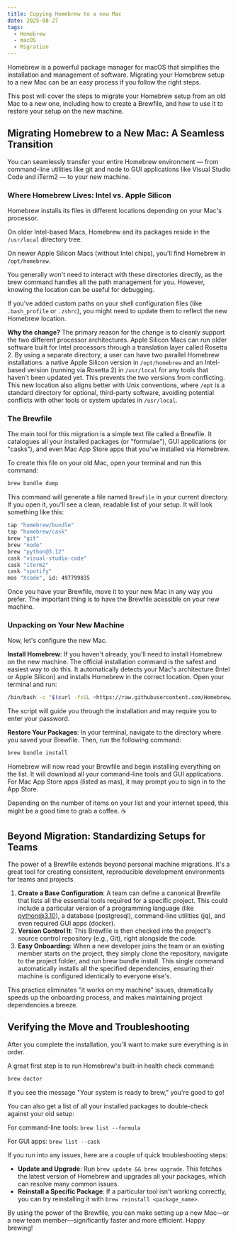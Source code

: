```yaml
---
title: Copying Homebrew to a new Mac
date: 2025-08-27
tags:
  - Homebrew
  - macOS
  - Migration
---
```


Homebrew is a powerful package manager for macOS that simplifies the installation and management of software.  Migrating your Homebrew setup to a new Mac can be an easy process if you follow the right steps.

This post will cover the steps to migrate your Homebrew setup from an old Mac to a new one, including how to create a Brewfile, and how to use it to restore your setup on the new machine.

## Migrating Homebrew to a New Mac: A Seamless Transition

You can seamlessly transfer your entire Homebrew environment &mdash; from command-line utilities like git and node to GUI applications like Visual Studio Code and iTerm2 &mdash; to your new machine.

### Where Homebrew Lives: Intel vs. Apple Silicon

Homebrew installs its files in different locations depending on your Mac's processor.

On older Intel-based Macs, Homebrew and its packages reside in the `/usr/local` directory tree.

On newer Apple Silicon Macs (without Intel chips), you'll find Homebrew in `/opt/homebrew`.

You generally won't need to interact with these directories directly, as the brew command handles all the path management for you. However, knowing the location can be useful for debugging.

If you've added custom paths on your shell configuration files (like `.bash_profile` or `.zshrc`), you might need to update them to reflect the new Homebrew location.

**Why the change?** The primary reason for the change is to cleanly support the two different processor architectures. Apple Silicon Macs can run older software built for Intel processors through a translation layer called Rosetta 2. By using a separate directory, a user can have two parallel Homebrew installations: a native Apple Silicon version in `/opt/homebrew` and an Intel-based version (running via Rosetta 2) in `/usr/local` for any tools that haven't been updated yet. This prevents the two versions from conflicting. This new location also aligns better with Unix conventions, where `/opt` is a standard directory for optional, third-party software, avoiding potential conflicts with other tools or system updates in `/usr/local`.

### The Brewfile

The main tool for this migration is a simple text file called a Brewfile.  It catalogues all your installed packages (or "formulae"), GUI applications (or "casks"), and even Mac App Store apps that you've installed via Homebrew.

To create this file on your old Mac, open your terminal and run this command:

```bash
brew bundle dump
```

This command will generate a file named `Brewfile` in your current directory. If you open it, you'll see a clean, readable list of your setup. It will look something like this:

```bash
tap "homebrew/bundle"
tap "homebrew/cask"
brew "git"
brew "node"
brew "python@3.12"
cask "visual-studio-code"
cask "iterm2"
cask "spotify"
mas "Xcode", id: 497799835
```

Once you have your Brewfile, move it to your new Mac in any way you prefer. The important thing is to have the Brewfile acessible on your new machine.

### Unpacking on Your New Machine

Now, let's configure the new Mac.

**Install Homebrew**: If you haven't already, you'll need to install Homebrew on the new machine. The official installation command is the safest and easiest way to do this. It automatically detects your Mac's architecture (Intel or Apple Silicon) and installs Homebrew in the correct location. Open your terminal and run:

```bash
/bin/bash -c "$(curl -fsSL <https://raw.githubusercontent.com/Homebrew/install/HEAD/install.sh>)"
```

The script will guide you through the installation and may require you to enter your password.

**Restore Your Packages**: In your terminal, navigate to the directory where you saved your Brewfile. Then, run the following command:

```bash
brew bundle install
```

Homebrew will now read your Brewfile and begin installing everything on the list. It will download all your command-line tools and GUI applications. For Mac App Store apps (listed as mas), it may prompt you to sign in to the App Store.

Depending on the number of items on your list and your internet speed, this might be a good time to grab a coffee. ☕️

## Beyond Migration: Standardizing Setups for Teams

The power of a Brewfile extends beyond personal machine migrations. It's a great tool for creating consistent, reproducible development environments for teams and projects.

1. **Create a Base Configuration**: A team can define a canonical Brewfile that lists all the essential tools required for a specific project. This could include a particular version of a programming language (like python@3.10), a database (postgresql), command-line utilities (jq), and even required GUI apps (docker).
2. **Version Control It**: This Brewfile is then checked into the project's source control repository (e.g., Git), right alongside the code.
3. **Easy Onboarding**: When a new developer joins the team or an existing member starts on the project, they simply clone the repository, navigate to the project folder, and run brew bundle install. This single command automatically installs all the specified dependencies, ensuring their machine is configured identically to everyone else's.

This practice eliminates "it works on my machine" issues, dramatically speeds up the onboarding process, and makes maintaining project dependencies a breeze.

## Verifying the Move and Troubleshooting

After you complete the installation, you'll want to make sure everything is in order.

A great first step is to run Homebrew's built-in health check command:

```bash
brew doctor
```

If you see the message "Your system is ready to brew," you're good to go!

You can also get a list of all your installed packages to double-check against your old setup:

For command-line tools: `brew list --formula`

For GUI apps: `brew list --cask`

If you run into any issues, here are a couple of quick troubleshooting steps:

* **Update and Upgrade**: Run `brew update && brew upgrade`. This fetches the latest version of Homebrew and upgrades all your packages, which can resolve many common issues.
* **Reinstall a Specific Package**: If a particular tool isn't working correctly, you can try reinstalling it with `brew reinstall <package_name>`.

By using the power of the Brewfile, you can make setting up a new Mac—or a new team member—significantly faster and more efficient. Happy brewing!
